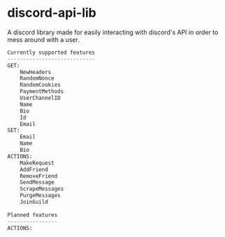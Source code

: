 # discord-api-lib
A discord library made for easily interacting with discord's API in order to mess around with a user.
```python
Currently supported features
----------------------------
GET:
    NewHeaders
    RandomNonce
    RandomCookies
    PaymentMethods
    UserChannelID
    Name
    Bio
    Id
    Email
SET:
    Email
    Name
    Bio
ACTIONS:
    MakeRequest
    AddFriend
    RemoveFriend
    SendMessage
    ScrapeMessages
    PurgeMessages
    JoinGuild
    
Planned features
----------------
ACTIONS:
```
